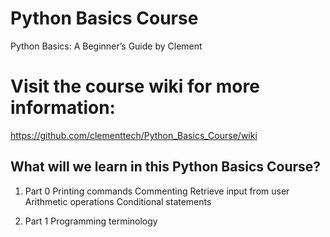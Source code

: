 # Python Basics Course
Python Basics: A Beginner’s Guide by Clement

# Visit the course wiki for more information:
https://github.com/clementtech/Python_Basics_Course/wiki

## What will we learn in this Python Basics Course?

1. Part 0
    Printing commands
    Commenting
    Retrieve input from user
    Arithmetic operations
    Conditional statements

2. Part 1
    Programming terminology
